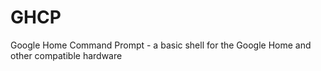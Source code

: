 # GHCP
Google Home Command Prompt - a basic shell for the Google Home and other compatible hardware

